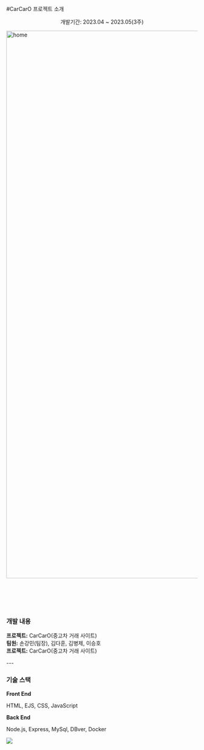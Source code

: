 #CarCarO 프로젝트 소개
<p align="center">개발기간: 2023.04 ~ 2023.05(3주)</p>
<img width="1439" alt="home" src="https://github.com/kdhun1838/CarCarO/assets/130715766/a19c03af-308f-441d-9ba5-178069daaa84">

<div style="margin-top: 100">
  <h3>개발 내용</h3>
  <p>
    <b>프로젝트:</b> CarCarO(중고차 거래 사이트)<br/>
    <b>팀원:</b> 손강민(팀장), 김다훈, 김병제, 이승호<br/>
    <b>프로젝트:</b> CarCarO(중고차 거래 사이트)<br/>
  </p>
</div>
---
<div>
  <h3>기술 스택</h3>
  <b>Front End</b>
  <p>HTML, EJS, CSS, JavaScript</p>
</div>
<div className="moreInfo">
  <b>Back End</b>
  <p>Node.js, Express, MySql, DBver, Docker</p>
</div>
<img src="https://github.com/kdhun1838/CarCarO/assets/130715766/a09489e6-e7c1-4fbe-bf0f-d9d2fe53dd29"/>


